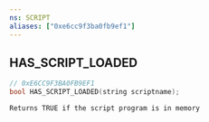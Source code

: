 ```yaml
---
ns: SCRIPT
aliases: ["0xe6cc9f3ba0fb9ef1"]
---
```

## HAS_SCRIPT_LOADED

```c
// 0xE6CC9F3BA0FB9EF1
bool HAS_SCRIPT_LOADED(string scriptname);
```

```
Returns TRUE if the script program is in memory
```
